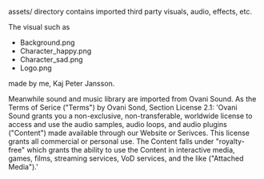 assets/ directory contains imported third party visuals, audio, effects, etc.

The visual such as 
* Background.png
* Character_happy.png
* Character_sad.png
* Logo.png

made by me, Kaj Peter Jansson.

Meanwhile sound and music library are imported from Ovani Sound.
As the Terms of Serice ("Terms") by Ovani Sond, Section License 2.1:
'Ovani Sound grants you a non-exclusive, non-transferable, worldwide
license to access and use the audio samples, audio loops, and audio plugins
("Content") made available through our Website or Serivces. This license grants
all commercial or personal use. The Content falls under "royalty-free" which grants
the ability to use the Content in interactive media, games, films, streaming services,
VoD services, and the like ("Attached Media").'
